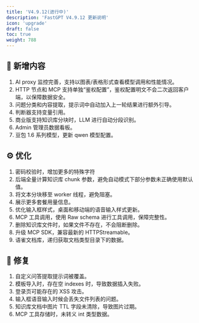 ```yaml
---
title: 'V4.9.12(进行中)'
description: 'FastGPT V4.9.12 更新说明'
icon: 'upgrade'
draft: false
toc: true
weight: 788
---
```


## 🚀 新增内容

1. AI proxy 监控完善，支持以图表/表格形式查看模型调用和性能情况。
2. HTTP 节点和 MCP 支持单独“鉴权配置”，鉴权配置明文不会二次返回客户端，以保障数据安全。
3. 问题分类和内容提取，提示词中自动加入上一轮结果进行额外引导。
4. 判断器支持变量引用。
5. 商业版支持知识库分块时，LLM 进行自动分段识别。
6. Admin 管理员数据看板。
7. 豆包 1.6 系列模型，更新 qwen 模型配置。

## ⚙️ 优化

1. 密码校验时，增加更多的特殊字符
2. 后端全量计算知识库 chunk 参数，避免自动模式下部分参数未正确使用默认值。
3. 将文本分块移至 worker 线程，避免阻塞。
4. 展示更多套餐用量信息。
5. 优化输入框样式，桌面和移动端的语音输入样式更新。
6. MCP 工具调用，使用 Raw schema 进行工具调用，保障完整性。
7. 删除知识库文件时，如果文件不存在，不会阻断删除。
8. 升级 MCP SDK，兼容最新的 HTTPStreamable。
9. 语雀文档库，递归获取文档类型目录下的数据。

## 🐛 修复

1. 自定义问答提取提示词被覆盖。
2. 模板导入时，存在空 indexes 时，导致数据插入失败。
3. 登录页可能存在的 XSS 攻击。
4. 输入框语音输入时候会丢失文件列表的问题。
5. 知识库文档中图片 TTL 字段未清除，导致图片过期。
6. MCP 工具存储时，未转义 int 类型数据。